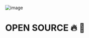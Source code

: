 ![image](https://github.com/user-attachments/assets/fa0b9ff0-9b63-4969-b247-b5f9f9e2c88d)


# OPEN SOURCE 🔥 📜

